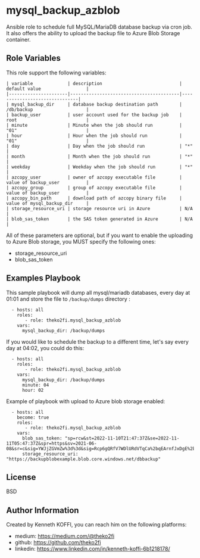 mysql_backup_azblob
===================

Ansible role to schedule full MySQL/MariaDB database backup via cron job. It also offers the ability to upload the backup file to Azure Blob Storage container.

Role Variables
--------------

This role support the following variables:
```
| variable             | description                             | default value                 |
|----------------------|-----------------------------------------|-------------------------------|
| mysql_backup_dir     | database backup destination path        | /db/backup                    |
| backup_user          | user account used for the backup job    | root                          |
| minute               | Minute when the job should run          | "01"                          |
| hour                 | Hour when the job should run            | "01"                          |
| day                  | Day when the job should run             | "*"                           |
| month                | Month when the job should run           | "*"                           |
| weekday              | Weekday when the job should run         | "*"                           |
| azcopy_user          | owner of azcopy executable file         | value of backup_user          |
| azcopy_group         | group of azcopy executable file         | value of backup_user          |
| azcopy_bin_path      | download path of azcopy binary file     | value of mysql_backup_dir     |
| storage_resource_uri | storage resource uri in Azure           | N/A                           |
| blob_sas_token       | the SAS token generated in Azure        | N/A                           |
```
All of these parameters are optional, but if you want to enable the uploading to Azure Blob storage, you MUST specify the following ones:
  - storage_resource_uri
  - blob_sas_token

Examples Playbook
-----------------

This sample playbook will dump all mysql/mariadb databases, every day at 01:01 and store the file to `/backup/dumps` directory :

```
  - hosts: all
    roles:
       - role: theko2fi.mysql_backup_azblob
    vars:
      mysql_backup_dir: /backup/dumps
````
If you would like to schedule the backup to a different time, let's say every day at 04:02, you could do this:

```
  - hosts: all
    roles:
       - role: theko2fi.mysql_backup_azblob
    vars:
      mysql_backup_dir: /backup/dumps
      minute: 04
      hour: 02
```
Example of playbook with upload to Azure blob storage enabled:

```
  - hosts: all
    become: true
    roles:
       - role: theko2fi.mysql_backup_azblob
    vars:
      blob_sas_token: "sp=rcw&st=2022-11-10T21:47:37Z&se=2022-11-11T05:47:37Z&spr=https&sv=2021-06-08&sr=c&sig=YWJjZGVmZw%3d%3d&sig=Rcp6gQRfV7WDlURdVTqCa%2bqEArnfJxDgE%2bKH3TCChIs%3d"
      storage_resource_uri: "https://backupblobexample.blob.core.windows.net/dbbackup"
```

License
-------

BSD

Author Information
------------------

Created by Kenneth KOFFI, you can reach him on the following platforms:

- medium:   https://medium.com/@theko2fi
- github:   https://github.com/theko2fi
- linkedin: https://www.linkedin.com/in/kenneth-koffi-6b1218178/
